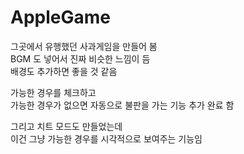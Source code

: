 # AppleGame
 
그곳에서 유행했던 사과게임을 만들어 봄  
BGM 도 넣어서 진짜 비슷한 느낌이 듬  
배경도 추가하면 좋을 것 같음  

가능한 경우를 체크하고  
가능한 경우가 없으면 자동으로 불판을 가는 기능 추가 완료 함  

그리고 치트 모드도 만들었는데  
이건 그냥 가능한 경우를 시각적으로 보여주는 기능임  
